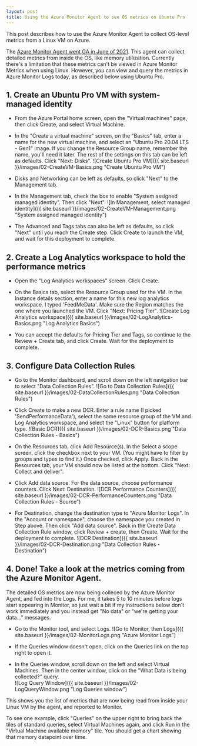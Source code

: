 ```yaml
---
layout: post
title: Using the Azure Monitor Agent to see OS metrics on Ubuntu Pro
---
```

This post describes how to use the Azure Monitor Agent to collect OS-level metrics from a Linux VM on Azure.

The [Azure Monitor Agent went GA in June of 2021](https://azure.microsoft.com/en-us/updates/azure-monitor-agent-and-data-collection-rules-now-generally-available/). This agent can collect detailed metrics from inside the OS, like memory utilization.  Currently there's a limitation that these metrics can't be viewed in Azure Monitor Metrics when using Linux. However, you can view and query the metrics in Azure Monitor Logs today, as described below using Ubuntu Pro.

## 1. Create an Ubuntu Pro VM with system-managed identity
* From the Azure Portal home screen, open the "Virtual machines" page, then click Create, and select Virtual Machine.

* In the "Create a virtual machine" screen, on the "Basics" tab, enter a name for the new virtual machine, and select an "Ubuntu Pro 20.04 LTS - Gen1" image.
If you change the Resource Group name, remember the name, you'll need it later. The rest of the settings on this tab can be left as defaults.  Click "Next: Disks".
![Create Ubuntu Pro VM]({{ site.baseurl }}/images/02-CreateVM-Basics.png "Create Ubuntu Pro VM")

* Disks and Networking can be left as defaults, so click "Next" to the Management tab.

* In the Management tab, check the box to enable "System assigned managed identity". Then click "Next".
![In Management, select managed identity]({{ site.baseurl }}/images/02-CreateVM-Management.png "System assigned managed identity")

* The Advanced and Tags tabs can also be left as defaults, so click "Next" until you reach the Create step. Click Create to launch the VM, and wait for this deployment to complete.

## 2. Create a Log Analytics workspace to hold the performance metrics
* Open the "Log Analytics workspaces" screen.  Click Create.
* On the Basics tab, select the Resource Group used for the VM.  In the Instance details section, enter a name for this new log analytics workspace. I typed 'FeedMeData'.  Make sure the Region matches the one where you launched the VM.  Click "Next: Pricing Tier".
![Create Log Analytics workspace]({{ site.baseurl }}/images/02-LogAnalytics-Basics.png "Log Analytics Basics")

* You can accept the defaults for Pricing Tier and Tags, so continue to the Review + Create tab, and click Create.  Wait for the deployment to complete. 

## 3. Configure Data Collection Rules
* Go to the Monitor dashboard, and scroll down on the left navigation bar to select "Data Collection Rules".
![Go to Data Collection Rules]({{ site.baseurl }}/images/02-DataCollectionRules.png "Data Collection Rules")

* Click Create to make a new DCR.  Enter a rule name (I picked 'SendPerformanceData'), select the same resource group of the VM and Log Analytics workspace, and select the "Linux" button for platform type.
![Basic DCR]({{ site.baseurl }}/images/02-DCR-Basics.png "Data Collection Rules - Basics")

* On the Resources tab, click Add Resource(s).  In the Select a scope screen, click the checkbox next to your VM.  (You might have to filter by groups and types to find it.)  Once checked, click Apply. Back in the Resources tab, your VM should now be listed at the bottom.  Click "Next: Collect and deliver".

* Click Add data source.  For the data source, choose performance counters.  Click Next: Destination.
![DCR Performance Counters]({{ site.baseurl }}/images/02-DCR-PerformanceCounters.png "Data Collection Rules - Source")

* For Destination, change the destination type to "Azure Monitor Logs".  In the "Account or namespace", choose the namespace you created in Step  above.  Then click "Add data source". Back in the Create Data Collection Rule window, click Review + create, then Create. Wait for the deployment to complete.
![DCR Destination]({{ site.baseurl }}/images/02-DCR-Destination.png "Data Collection Rules - Destination")

## 4. Done!  Take a look at the metrics coming from the Azure Monitor Agent.
The detailed OS metrics are now being colleced by the Azure Monitor Agent, and fed into the Logs.  For me, it takes 5 to 10 minutes before logs start appearing in Monitor, so just wait a bit if my instructions below don't work immediately and you instead get "No data" or "we're getting your data..." messages.

* Go to the Monitor tool, and select Logs.
![Go to Monitor, then Logs]({{ site.baseurl }}/images/02-MonitorLogs.png "Azure Monitor Logs")

* If the Queries window doesn't open, click on the Queries link on the top right to open it.
* In the Queries window, scroll down on the left and select Virtual Machines.  Then in the center window, click on the "What Data is being collected?" query.  
![Log Query Window]({{ site.baseurl }}/images/02-LogQueryWindow.png "Log Queries window")

This shows you the list of metrics that are now being read from inside your Linux VM by the agent, and reported to Monitor. 

To see one example, click "Queries" on the upper right to bring back the tiles of standard queries, select Virtual Machines again, and click Run in the "Virtual Machine available memory" tile.  You should get a chart showing that memory datapoint over time.


